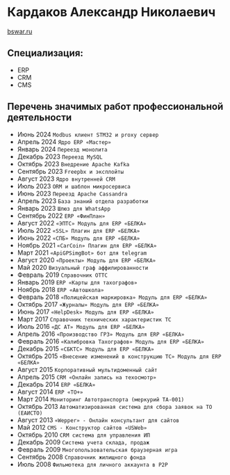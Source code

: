 # Кардаков Александр Николаевич
[bswar.ru](https://bswar.ru/)


## Специализация:
- ERP
- CRM
- CMS

## Перечень значимых работ профессиональной деятельности
- Июнь 2024
`Modbus клиент STM32 и proxy сервер`
- Апрель 2024
`Ядро ERP «Мастер»`
- Январь 2024
`Переезд монолита`
- Декабрь 2023
`Переезд MySQL`
- Октябрь 2023
`Внедрение Apache Kafka`
- Сентябрь 2023
`Freepbx и эксплойты`
- Август 2023
`Ядро внутренней CRM`
- Июль 2023
`ORM и шаблон микросервиса`
- Июнь 2023
`Переезд Apache Cassandra`
- Апрель 2023
`База знаний отдела разработки`
- Январь 2023
`Шлюз для WhatsApp`
- Сентябрь 2022
`ERP «ФинПлан»`
- Август 2022
`«ЭПТС» Модуль для ERP «БЕЛКА»`
- Июль 2022
`«SSL» Плагин для ERP «БЕЛКА»`
- Июнь 2022
`«СПБ» Модуль для ERP «БЕЛКА»`
- Ноябрь 2021
`«CarCoin» Плагин для ERP «БЕЛКА»`
- Март 2021
`«ApiGPSimgBot» бот для telegram`
- Август 2020
`«Проекты» Модуль для ERP «БЕЛКА»`
- Май 2020
`Визуальный граф аффилированности`
- Февраль 2019
`Справочник ОТТС`
- Январь 2019
`ERP «Карты для тахографов»`
- Ноябрь 2018
`ERP «Автошкола»`
- Февраль 2018
`«Полицейская маркировка» Модуль для ERP «БЕЛКА»`
- Октябрь 2017
`«Журналы» Модуль для ERP «БЕЛКА»`
- Июнь 2017
`«HelpDesk» Модуль для ERP «БЕЛКА»`
- Март 2017
`Справочник технических характеристик ТС`
- Июль 2016
`«ДС АТ» Модуль для ERP «БЕЛКА»`
- Апрель 2016
`«Производство ГРЗ» Модуль для ERP «БЕЛКА»`
- Февраль 2016
`«Калибровка Тахографов» Модуль для ERP «БЕЛКА»`
- Декабрь 2015
`«СБКТС» Модуль для ERP «БЕЛКА»`
- Октябрь 2015
`«Внесение изменений в конструкцию ТС» Модуль для ERP «БЕЛКА»`
- Август 2015
`Корпоративный мультидоменный сайт`
- Апрель 2015
`CRM «Онлайн запись на техосмотр»`
- Декабрь 2014
`ERP «БЕЛКА»`
- Август 2014
`ERP «TO+»`
- Март 2014
`Мониторинг Автотранспорта (меркурий TA-001)`
- Октябрь 2013
`Автоматизированная система для сбора заявок на ТО (ЕАИСТО)`
- Август 2013
`«Wepper» - Онлайн консультант для сайтов`
- Май 2012
`CMS - Конструктор сайтов «USWeb»`
- Октябрь 2010
`CRM система для управления ИП`
- Декабрь 2009
`Система учета склада, продаж`
- Февраль 2009
`Многопользовательская браузерная игра`
- Сентябрь 2008
`Справочник жилищного фонда`
- Июль 2008
`Фильмотека для личного аккаунта в P2P`
